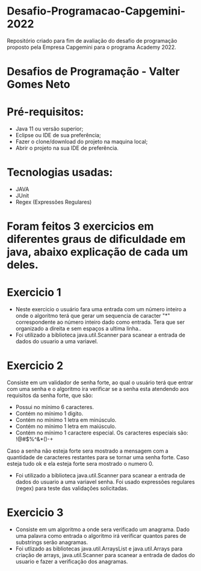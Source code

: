 # Desafio-Programacao-Capgemini-2022
Repositório criado para fim de avaliação do desafio de programação proposto pela Empresa Capgemini para o programa Academy 2022.

# Desafios de Programação - Valter Gomes Neto

# Pré-requisitos:
- Java 11 ou versão superior;
- Eclipse ou IDE de sua preferência;
- Fazer o clone/download do projeto na maquina local;
- Abrir o projeto na sua IDE de preferência.

# Tecnologias usadas:

- JAVA
- JUnit
- Regex (Expressões Regulares)

# Foram feitos 3 exercicios em diferentes graus de dificuldade em java, abaixo explicação de cada um deles.

# Exercicio 1
- Neste exercicio o usuário fara uma entrada com um número inteiro a onde o algoritmo terá que gerar um sequencia de caracter "*" correspondente ao número inteiro dado como entrada. Tera que ser organizado a direita e sem espaços a ultima linha..
- Foi utilizado a biblioteca java.util.Scanner para scanear a entrada de dados do usuario a uma variavel.

# Exercicio 2
Consiste em um validador de senha forte, ao qual o usuário terá que entrar com uma senha e o algoritmo ira verificar se a senha esta atendendo aos requisitos da senha forte, que são:

* Possui no mínimo 6 caracteres.
* Contém no mínimo 1 digito.
* Contém no mínimo 1 letra em minúsculo.
* Contém no mínimo 1 letra em maiúsculo.
* Contém no mínimo 1 caractere especial. Os caracteres especiais são: !@#$%^&*()-+

Caso a senha não esteja forte sera mostrado a mensagem com a quantidade de caracteres restantes para se tornar uma senha forte. Caso esteja tudo ok e ela esteja forte sera mostrado o numero 0.
- Foi utilizado a biblioteca java.util.Scanner para scanear a entrada de dados do usuario a uma variavel senha. Foi usado expressões regulares (regex) para teste das validações solicitadas.

# Exercicio 3

- Consiste em um algoritmo a onde sera verificado um anagrama. Dado uma palavra como entrada o algoritmo irá verificar quantos pares de substrings serão anagramas.
- Foi utlizado as bibliotecas java.util.ArraysList e java.util.Arrays para criação de arrays, java.util.Scanner para scanear a entrada de dados do usuario e fazer a verificação dos anagramas.


